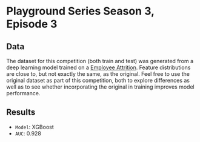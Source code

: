 # Playground Series Season 3, Episode 3

## Data
The dataset for this competition (both train and test) was generated from a deep learning model trained on a [Employee Attrition](https://www.kaggle.com/datasets/pavansubhasht/ibm-hr-analytics-attrition-dataset/). Feature distributions are close to, but not exactly the same, as the original. Feel free to use the original dataset as part of this competition, both to explore differences as well as to see whether incorporating the original in training improves model performance.

## Results
* `Model`: XGBoost
* `AUC`: 0.928
